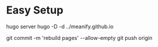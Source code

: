 # Easy Setup 

hugo server
hugo -D -d ../meanify.github.io

git commit -m 'rebuild pages' --allow-empty
git push origin <branch-name>